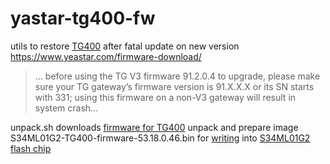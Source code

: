 # yastar-tg400-fw

utils to restore [TG400](https://www.yeastar.ru/products/yeastar-tg400/) after fatal update on new version
  https://www.yeastar.com/firmware-download/
> ... before using the TG V3 firmware 91.2.0.4 to upgrade, please make sure
> your TG gateway’s firmware version is 91.X.X.X or its SN starts with 331; using 
> this firmware on a non-V3 gateway will result in system crash...

unpack.sh
  downloads [firmware for TG400](https://www.yeastar.eu/downloads/53.18.0.46.bin) unpack and prepare image S34ML01G2-TG400-firmware-53.18.0.46.bin
  for [writing](https://ru.aliexpress.com/item/XGECU-100-TL866II-ICSP-FLASH-EEPROM-MCU-NAND-22/32857147523.html) into [S34ML01G2 flash chip](https://www.cypress.com/file/218306/download)

